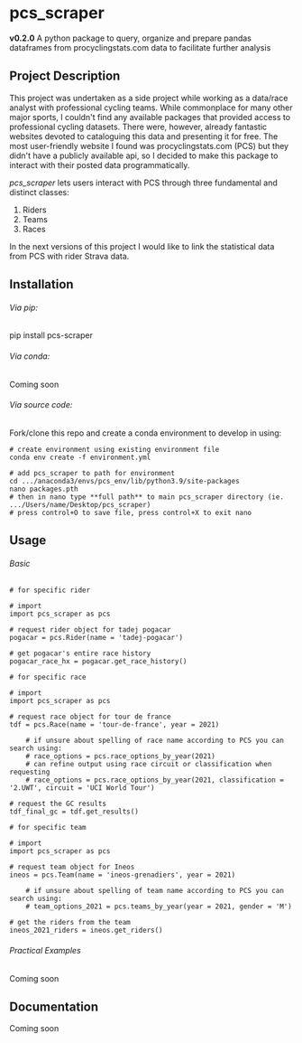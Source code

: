 # pcs_scraper
**v0.2.0**
A python package to query, organize and prepare pandas dataframes from procyclingstats.com data to facilitate further analysis

## Project Description

This project was undertaken as a side project while working as a data/race analyst with professional cycling teams. While commonplace for many other major sports, I couldn't find any available packages that provided access to professional cycling datasets. There were, however, already fantastic websites devoted to cataloguing this data and presenting it for free. The most user-friendly website I found was procyclingstats.com (PCS) but they didn't have a publicly available api, so I decided to make this package to interact with their posted data programmatically. 

_pcs_scraper_ lets users interact with PCS through three fundamental and distinct classes:
1. Riders
2. Teams
3. Races

In the next versions of this project I would like to link the statistical data from PCS with rider Strava data.

## Installation

###### Via pip:
pip install pcs-scraper

###### Via conda:
Coming soon

###### Via source code:
Fork/clone this repo and create a conda environment to develop in using:
```
# create environment using existing environment file
conda env create -f environment.yml

# add pcs_scraper to path for environment
cd .../anaconda3/envs/pcs_env/lib/python3.9/site-packages
nano packages.pth 
# then in nano type **full path** to main pcs_scraper directory (ie. .../Users/name/Desktop/pcs_scraper)
# press control+O to save file, press control+X to exit nano
```

## Usage
###### Basic
```
# for specific rider

# import 
import pcs_scraper as pcs

# request rider object for tadej pogacar
pogacar = pcs.Rider(name = 'tadej-pogacar')

# get pogacar's entire race history 
pogacar_race_hx = pogacar.get_race_history()
```
```
# for specific race

# import
import pcs_scraper as pcs

# request race object for tour de france
tdf = pcs.Race(name = 'tour-de-france', year = 2021)

	# if unsure about spelling of race name according to PCS you can search using:
	# race_options = pcs.race_options_by_year(2021)
	# can refine output using race circuit or classification when requesting
	# race_options = pcs.race_options_by_year(2021, classification = '2.UWT', circuit = 'UCI World Tour')

# request the GC results
tdf_final_gc = tdf.get_results()
```
```
# for specific team

# import
import pcs_scraper as pcs

# request team object for Ineos 
ineos = pcs.Team(name = 'ineos-grenadiers', year = 2021)

	# if unsure about spelling of team name according to PCS you can search using:
	# team_options_2021 = pcs.teams_by_year(year = 2021, gender = 'M')

# get the riders from the team
ineos_2021_riders = ineos.get_riders()
```

###### Practical Examples
Coming soon

## Documentation
Coming soon


